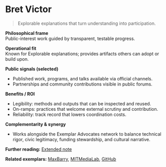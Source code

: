 # Bret Victor

> Explorable explanations that turn understanding into participation.

**Philosophical frame**  
Public-interest work guided by transparent, testable progress.

**Operational fit**  
Known for Explorable explanations; provides artifacts others can adopt or build upon.

**Public signals (selected)**  
- Published work, programs, and talks available via official channels.  
- Partnerships and community contributions visible in public forums.

**Benefits / ROI**  
- Legibility: methods and outputs that can be inspected and reused.  
- On-ramps: practices that welcome external scrutiny and contribution.  
- Reliability: track record that lowers coordination costs.

**Complementarity & synergy**  
- Works alongside the Exemplar Advocates network to balance technical rigor, civic legitimacy, funding stewardship, and cultural narrative.

**Further reading:** [Extended note](/funders/extended/BretVictor.md)


**Related exemplars:** [MaxBarry](/funders/MaxBarry.md), [MITMediaLab](/funders/MITMediaLab.md), [GitHub](/funders/GitHub.md)

